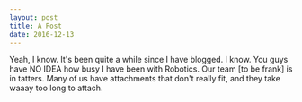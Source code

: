 ```yaml
---
layout: post
title: A Post
date: 2016-12-13
---
```


Yeah, I know. It's been quite a while since I have blogged. I know. You guys have NO IDEA how busy I have been with Robotics. Our team [to be frank] is in tatters. Many of us have attachments that don't really fit, and they take waaay too long to attach.
